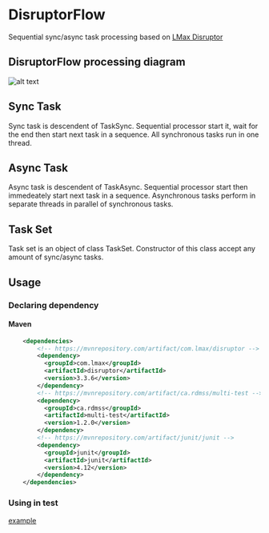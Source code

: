 # DisruptorFlow
Sequential sync/async task processing based on [LMax Disruptor](https://github.com/LMAX-Exchange/disruptor/blob/master/docs/Disruptor.docx)

## DisruptorFlow processing diagram

![alt text](https://github.com/serhioms/DisruptorFlow/blob/master/result/DisruptorFlow%20Diagram.png)


## Sync Task

Sync task is descendent of TaskSync. Sequential processor start it, wait for the end then start next task in a sequence. All synchronous tasks run in one thread.


## Async Task

Async task is descendent of TaskAsync. Sequential processor start then immedeately start next task in a sequence. Asynchronous tasks perform in separate threads in parallel of synchronous tasks.


## Task Set

Task set is an object of class TaskSet. Constructor of this class accept any amount of sync/async tasks.


## Usage

### Declaring dependency
#### Maven

```xml
    <dependencies>
        <!-- https://mvnrepository.com/artifact/com.lmax/disruptor -->
        <dependency>
          <groupId>com.lmax</groupId>
          <artifactId>disruptor</artifactId>
          <version>3.3.6</version>
        </dependency>
        <!-- https://mvnrepository.com/artifact/ca.rdmss/multi-test -->
        <dependency>
          <groupId>ca.rdmss</groupId>
          <artifactId>multi-test</artifactId>
          <version>1.2.0</version>
        </dependency>
        <!-- https://mvnrepository.com/artifact/junit/junit -->
        <dependency>
          <groupId>junit</groupId>
          <artifactId>junit</artifactId>
          <version>4.12</version>
        </dependency>
    </dependencies>
```


### Using in test

[example]()
